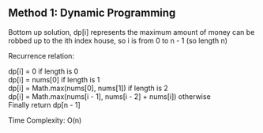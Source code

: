 ## Method 1: Dynamic Programming

Bottom up solution, dp[i] represents the maximum amount of money can be robbed up to the ith index house, so i is from 0 to n - 1 (so
length n)

Recurrence relation:

dp[i] = 0 if length is 0 </br>
dp[i] = nums[0] if length is 1 </br>
dp[i] = Math.max(nums[0], nums[1]) if length is 2 </br>
dp[i] = Math.max(nums[i - 1], nums[i - 2] + nums[i]) otherwise </br>
Finally return dp[n - 1]

Time Complexity: O(n)
